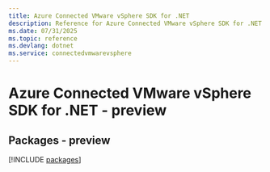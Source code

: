 ```yaml
---
title: Azure Connected VMware vSphere SDK for .NET
description: Reference for Azure Connected VMware vSphere SDK for .NET
ms.date: 07/31/2025
ms.topic: reference
ms.devlang: dotnet
ms.service: connectedvmwarevsphere
---
```

# Azure Connected VMware vSphere SDK for .NET - preview
## Packages - preview
[!INCLUDE [packages](connected-vmware-vsphere-index.md)]